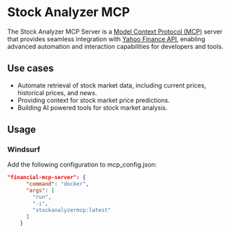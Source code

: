 # Stock Analyzer MCP

The Stock Analyzer MCP Server is a [Model Context Protocol (MCP)](https://modelcontextprotocol.io/introduction) server that provides seamless integration with [Yahoo Finance API](https://pypi.org/project/yfinance/), enabling advanced automation and interaction capabilities for developers and tools.

## Use cases

- Automate retrieval of stock market data, including current prices, historical prices, and news.
- Providing context for stock market price predictions.
- Building AI powered tools for stock market analysis.


## Usage

### Windsurf
Add the following configuration to mcp_config.json:
```json
"financial-mcp-server": {
      "command": "docker",
      "args": [
        "run",
        "-i",
        "stockanalyzermcp:latest"
      ]
    }
```